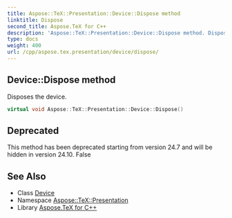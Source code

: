 ```yaml
---
title: Aspose::TeX::Presentation::Device::Dispose method
linktitle: Dispose
second_title: Aspose.TeX for C++
description: 'Aspose::TeX::Presentation::Device::Dispose method. Disposes the device in C++.'
type: docs
weight: 400
url: /cpp/aspose.tex.presentation/device/dispose/
---
```

## Device::Dispose method


Disposes the device.

```cpp
virtual void Aspose::TeX::Presentation::Device::Dispose()
```


## Deprecated
This method has been deprecated starting from version 24.7 and will be hidden in version 24.10. False 

## See Also

* Class [Device](../)
* Namespace [Aspose::TeX::Presentation](../../)
* Library [Aspose.TeX for C++](../../../)
